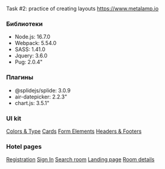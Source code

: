 Task #2: practice of creating layouts
https://www.metalamp.io

### Библиотеки <a name="libs"></a> 

* Node.js: 16.7.0
* Webpack: 5.54.0
* SASS: 1.41.0
* Jquery: 3.6.0
* Pug: 2.0.4"


### Плагины <a name="libs"></a> 
* @splidejs/splide: 3.0.9
* air-datepicker: 2.2.3"
* chart.js: 3.5.1"


### UI kit
[Colors & Type](https://makarenkovdo.github.io/metalamp-task2/dist/color-and-type.html)
[Cards](https://makarenkovdo.github.io/metalamp-task2/dist/cards.html)
[Form Elements](https://makarenkovdo.github.io/metalamp-task2/dist/form-elements.html)
[Headers & Footers](https://makarenkovdo.github.io/metalamp-task2/dist/headers-footers.html)

### Hotel pages
[Registration](https://makarenkovdo.github.io/metalamp-task2/dist/registration-page.html)
[Sign In](https://makarenkovdo.github.io/metalamp-task2/dist/sign-in-page.html)
[Search room](https://makarenkovdo.github.io/metalamp-task2/dist/search-page.html)
[Landing page](https://makarenkovdo.github.io/metalamp-task2/dist/landing-page.html)
[Room details](https://makarenkovdo.github.io/metalamp-task2/dist/room-page.html)
